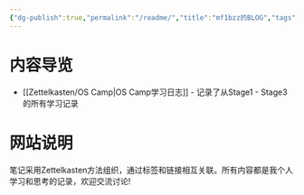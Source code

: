 ```yaml
---
{"dg-publish":true,"permalink":"/readme/","title":"mf1bzz的BLOG","tags":["mf1bzz的BLOG"]}
---
```


# 内容导览

- [[Zettelkasten/OS Camp\|OS Camp学习日志]] - 记录了从Stage1 - Stage3的所有学习记录

# 网站说明

笔记采用Zettelkasten方法组织，通过标签和链接相互关联。所有内容都是我个人学习和思考的记录，欢迎交流讨论!
